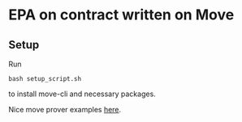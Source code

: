 # EPA on contract written on Move

## Setup

Run
```
bash setup_script.sh
```

to install move-cli and necessary packages.

Nice move prover examples [here](https://github.com/Zellic/move-prover-examples).
